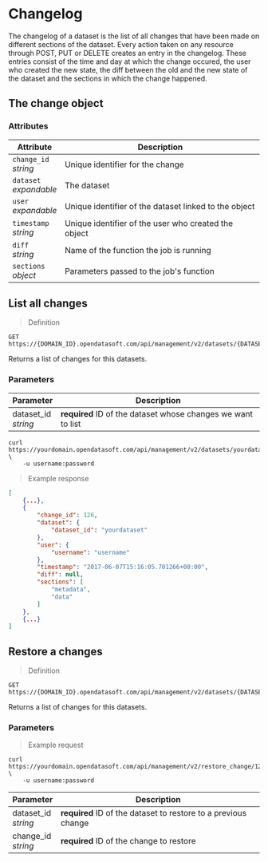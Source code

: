 # Changelog

The changelog of a dataset is the list of all changes that have been made on different sections of the dataset. Every action taken on any resource through POST, PUT or DELETE creates an entry in the changelog. These entries consist of the time and day at which the change occured, the user who created the new state, the diff between the old and the new state of the dataset and the sections in which the change happened.

## The change object

### Attributes

Attribute | Description
--------- | -----------
`change_id` <br> *string* | Unique identifier for the change
`dataset` <br> <em class="expandable">expandable</em> | The dataset
`user` <br> <em class="expandable">expandable</em> | Unique identifier of the dataset linked to the object
`timestamp` <br> *string* | Unique identifier of the user who created the object
`diff` <br> *string* | Name of the function the job is running
`sections` <br> *object* | Parameters passed to the job's function

## List all changes

> Definition

```HTTP
GET https://{DOMAIN_ID}.opendatasoft.com/api/management/v2/datasets/{DATASET_ID}/changes/
```

Returns a list of changes for this datasets.

### Parameters

Parameter | Description
--------- | -----------
dataset_id <br> *string* | **required** ID of the dataset whose changes we want to list


```shell
curl https://yourdomain.opendatasoft.com/api/management/v2/datasets/yourdataset/changes/ \
    -u username:password
```


> Example response

```json
[
    {...},
    {
        "change_id": 126,
        "dataset": {
            "dataset_id": "yourdataset"
        },
        "user": {
            "username": "username"
        },
        "timestamp": "2017-06-07T15:16:05.701266+00:00",
        "diff": null,
        "sections": [
            "metadata",
            "data"
        ]
    },
    {...}
]
```



## Restore a changes

> Definition

```HTTP
GET https://{DOMAIN_ID}.opendatasoft.com/api/management/v2/datasets/{DATASET_ID}/restore_change/{CHANGE_ID}/
```

Returns a list of changes for this datasets.

### Parameters

> Example request

```shell
curl https://yourdomain.opendatasoft.com/api/management/v2/restore_change/126/ \
    -u username:password
```

Parameter | Description
--------- | -----------
dataset_id <br> *string* | **required** ID of the dataset to restore to a previous change
change_id <br> *string* | **required** ID of the change to restore

